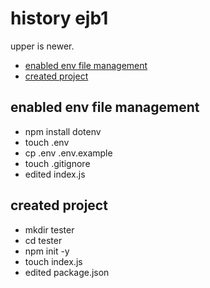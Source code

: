<!-- omit in toc -->
# history ejb1

upper is newer.

- [enabled env file management](#enabled-env-file-management)
- [created project](#created-project)

## enabled env file management

- npm install dotenv
- touch .env
- cp .env .env.example
- touch .gitignore
- edited index.js

## created project

- mkdir tester
- cd tester
- npm init -y
- touch index.js
- edited package.json

